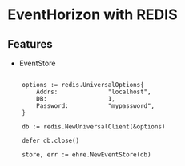 # EventHorizon with REDIS

## Features

- EventStore

```golang
	
    options := redis.UniversalOptions{
		Addrs:              "localhost",
		DB:                 1,
		Password:           "mypassword",
	}

    db := redis.NewUniversalClient(&options)

    defer db.close()

    store, err := ehre.NewEventStore(db)
```